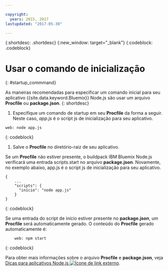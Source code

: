 ```yaml
---

copyright:
  years: 2015, 2017
lastupdated: "2017-05-30"

---
```


{:shortdesc: .shortdesc}
{:new_window: target="_blank"}
{:codeblock: .codeblock}


# Usar o comando de inicialização
{: #startup_commmand}

As maneiras recomendadas para especificar um comando inicial para seu aplicativo {{site.data.keyword.Bluemix}} Node.js são usar um arquivo **Procfile** ou **package.json**.
{: shortdesc}

1. Especifique um comando de startup em seu **Procfile** da forma a seguir. Neste caso, _app.js_ é o script js de inicialização para seu aplicativo.
```
web: node app.js
```
{: codeblock}

1. Salve o
**Procfile** no diretório-raiz de seu aplicativo.

Se um **Procfile** não estiver presente, o buildpack IBM Bluemix Node.js verificará uma entrada scripts.start no arquivo **package.json**. Novamente,
no exemplo abaixo, app.js é o script js de inicialização para seu aplicativo.
```
{
    ...   
    "scripts": {
      "início": "node app.js"
    }
}
```
{: codeblock}

Se uma entrada do script de início estiver presente no **package.json**, um
**Procfile** será automaticamente gerado. O conteúdo do **Procfile** gerado automaticamente é:
```
    web: npm start
```
{: codeblock}

Para obter mais informações sobre o arquivo **Procfile** e **package.json**, veja [Dicas para aplicativos Node.js ![Ícone de link externo](../../icons/launch-glyph.svg "Ícone de link externo")](https://docs.cloudfoundry.org/buildpacks/node/node-tips.html).

